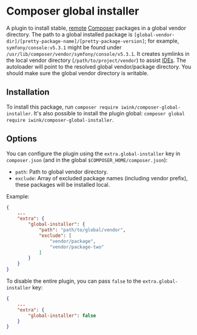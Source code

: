 # Composer global installer

A plugin to install stable, [remote](https://packagist.org/) [Composer](https://getcomposer.org) packages in a global 
vendor directory. The path to a global installed package is 
`[global-vendor-dir]/[pretty-package-name]/[pretty-package-version]`; for example, `symfony/console:v5.3.1` might be 
found under `/usr/lib/composer/vendor/symfony/console/v5.3.1`. It creates symlinks in the local vendor directory 
(`/path/to/project/vendor`) to assist [IDEs](https://nl.wikipedia.org/wiki/Integrated_development_environment). The 
autoloader will point to the resolved global vendor/package directory. You should make sure the global vendor directory
is writable.

## Installation

To install this package, run `composer require iwink/composer-global-installer`. It's also possible to install the 
plugin global: `composer global require iwink/composer-global-installer`.

## Options

You can configure the plugin using the `extra.global-installer` key in `composer.json` (and in the global 
`$COMPOSER_HOME/composer.json`):

- `path`: Path to global vendor directory.
- `exclude`: Array of excluded package names (including vendor prefix), these packages will be installed local.

Example:

```json
{
    ...
	"extra": {
        "global-installer": {
            "path": "path/to/global/vendor",
            "exclude": [
                "vendor/package",
                "vendor/package-two"
            ]
        }
    }
}

```

To disable the entire plugin, you can pass `false` to the `extra.global-installer` key:

```json
{
    ...
	"extra": {
        "global-installer": false
    }
}

```
